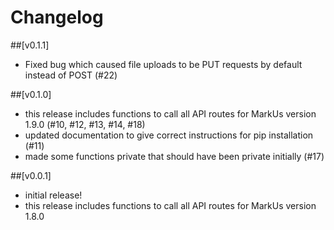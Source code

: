 # Changelog

##[v0.1.1]
- Fixed bug which caused file uploads to be PUT requests by default instead of POST (#22)

##[v0.1.0]
- this release includes functions to call all API routes for MarkUs version 1.9.0 (#10, #12, #13, #14, #18)
- updated documentation to give correct instructions for pip installation (#11)
- made some functions private that should have been private initially (#17)

##[v0.0.1]
- initial release!
- this release includes functions to call all API routes for MarkUs version 1.8.0
